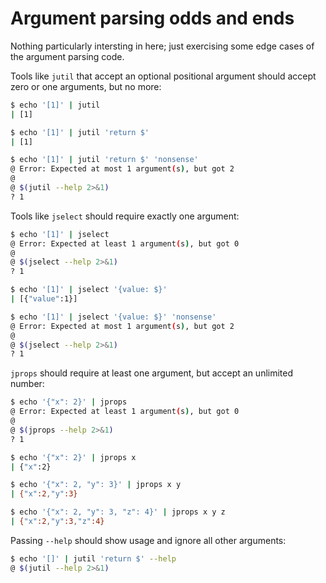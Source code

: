 # Argument parsing odds and ends

Nothing particularly intersting in here; just exercising some edge cases of the argument parsing code.

Tools like `jutil` that accept an optional positional argument should accept zero or one arguments, but no more:

```sh
$ echo '[1]' | jutil 
| [1]

$ echo '[1]' | jutil 'return $'
| [1]

$ echo '[1]' | jutil 'return $' 'nonsense'
@ Error: Expected at most 1 argument(s), but got 2
@ 
@ $(jutil --help 2>&1)
? 1
```

Tools like `jselect` should require exactly one argument:

```sh
$ echo '[1]' | jselect
@ Error: Expected at least 1 argument(s), but got 0
@ 
@ $(jselect --help 2>&1)
? 1

$ echo '[1]' | jselect '{value: $}'
| [{"value":1}]

$ echo '[1]' | jselect '{value: $}' 'nonsense'
@ Error: Expected at most 1 argument(s), but got 2
@ 
@ $(jselect --help 2>&1)
? 1
```

`jprops` should require at least one argument, but accept an unlimited number:

```sh
$ echo '{"x": 2}' | jprops
@ Error: Expected at least 1 argument(s), but got 0
@ 
@ $(jprops --help 2>&1)
? 1

$ echo '{"x": 2}' | jprops x
| {"x":2}

$ echo '{"x": 2, "y": 3}' | jprops x y
| {"x":2,"y":3}

$ echo '{"x": 2, "y": 3, "z": 4}' | jprops x y z
| {"x":2,"y":3,"z":4}
```

Passing `--help` should show usage and ignore all other arguments:

```sh
$ echo '[]' | jutil 'return $' --help
@ $(jutil --help 2>&1)
```
